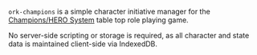 `ork-champions` is a simple character initiative manager for the [Champions/HERO System](https://www.herogames.com/) table top role playing game.

No server-side scripting or storage is required, as all character and state data is maintained client-side via IndexedDB.

